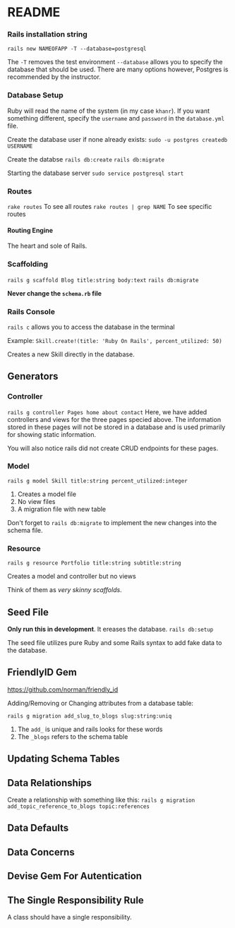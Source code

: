# README


### Rails installation string
`rails new NAMEOFAPP -T --database=postgresql`

The `-T` removes the test environment
`--database` allows you to specify the database that should be used. There are many options however, Postgres is recommended by the instructor.

### Database Setup
Ruby will read the name of the system (in my case `khanr`). If you want something different, specify the `username` and `password` in the `database.yml` file.

Create the database user if none already exists: `sudo -u postgres createdb USERNAME`

Create the databse
    `rails db:create`
    `rails db:migrate`


Starting the database server
`sudo service postgresql start`

### Routes
`rake routes` To see all routes
`rake routes | grep NAME` To see specific routes

#### Routing Engine

The heart and sole of Rails.

### Scaffolding
`rails g scaffold Blog title:string body:text`
`rails db:migrate`

**Never change the `schema.rb` file**

### Rails Console
`rails c` allows you to access the database in the terminal

Example:
`Skill.create!(title: 'Ruby On Rails', percent_utilized: 50)`

Creates a new Skill directly in the database.

## Generators

### Controller
`rails g controller Pages home about contact`
Here, we have added controllers and views for the three pages specied above. The information stored in these pages will not be stored in a database and is used primarily for showing static information.

You will also notice rails did not create CRUD endpoints for these pages.

### Model
`rails g model Skill title:string percent_utilized:integer`

1. Creates a model file
2. No view files
3. A migration file with new table

Don't forget to `rails db:migrate` to implement the new changes into the schema file.

### Resource
`rails g resource Portfolio title:string subtitle:string`

Creates a model and controller but no views

Think of them as _very skinny scaffolds_.

## Seed File
**Only run this in development**. It ereases the database.
`rails db:setup`

The seed file utilizes pure Ruby and some Rails syntax to add fake data to the database.

## FriendlyID Gem
https://github.com/norman/friendly_id

Adding/Removing or Changing attributes from a database table:

`rails g migration add_slug_to_blogs slug:string:uniq`

1. The `add_` is unique and rails looks for these words
2. The `_blogs` refers to the schema table

## Updating Schema Tables

## Data Relationships

Create a relationship with something like this:
`rails g migration add_topic_reference_to_blogs topic:references`

## Data Defaults

## Data Concerns


## Devise Gem For Autentication

## The Single Responsibility Rule
A class should have a single responsibility.